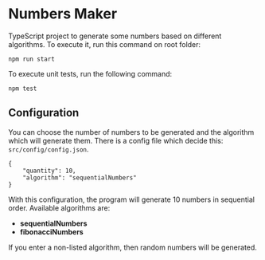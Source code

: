 # Numbers Maker

TypeScript project to generate some numbers based on different algorithms. To execute it, run this command on root folder:

```
npm run start
```

To execute unit tests, run the following command:

```
npm test
```

## Configuration

You can choose the number of numbers to be generated and the algorithm which will generate them. There is a config file which decide this: `src/config/config.json`.

```
{
    "quantity": 10,
    "algorithm": "sequentialNumbers"
}
```

With this configuration, the program will generate 10 numbers in sequential order. Available algorithms are:

* **sequentialNumbers**
* **fibonacciNumbers**

If you enter a non-listed algorithm, then random numbers will be generated.
